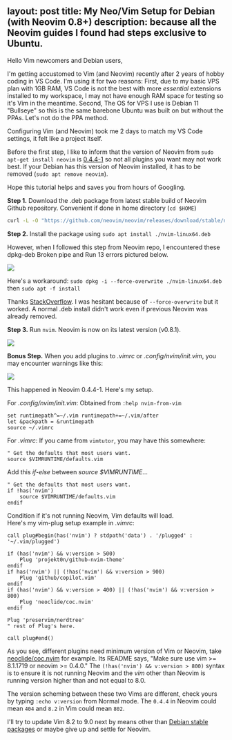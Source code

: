 layout: post
title: My Neo/Vim Setup for Debian (with Neovim 0.8+)
description: because all the Neovim guides I found had steps exclusive to Ubuntu.
---------------------------------------------------------------------------------

Hello Vim newcomers and Debian users,

I'm getting accustomed to Vim (and Neovim) recently after 2 years of hobby coding in VS Code.
I'm using it for two reasons: First, due to my basic VPS plan with 1GB RAM, VS Code is not the best with more *essential* extensions installed to my workspace, I may not have enough RAM space for testing so it's Vim in the meantime.
Second, The OS for VPS I use is Debian 11 "Bullseye" so this is the same barebone Ubuntu was built on but without the PPAs. Let's not do the PPA method.

Configuring Vim (and Neovim) took me 2 days to match my VS Code settings, it felt like a project itself.

Before the first step, I like to inform that the version of Neovim from `sudo apt-get install neovim` is [0.4.4-1](https://packages.debian.org/bullseye/neovim) so not all plugins you want may not work best. If your Debian has this version of Neovim installed, it has to be removed (`sudo apt remove neovim`).

Hope this tutorial helps and saves you from hours of Googling.

**Step 1.** Download the .deb package from latest stable build of Neovim Github repository. Convenient if done in home directory (`cd $HOME`)

```bash
curl -L -O "https://github.com/neovim/neovim/releases/download/stable/nvim-linux64.deb"
```

**Step 2.** Install the package using `sudo apt install ./nvim-linux64.deb`

However, when I followed this step from Neovim repo, I encountered these dpkg-deb Broken pipe and Run 13 errors pictured below.

![](https://i.imgur.com/muGeT6a.png)

Here's a workaround: `sudo dpkg -i --force-overwrite ./nvim-linux64.deb` then `sudo apt -f install`

Thanks [StackOverflow](https://askubuntu.com/questions/1062171/dpkg-deb-error-paste-subprocess-was-killed-by-signal-broken-pipe). I was hesitant because of `--force-overwrite` but it worked. A normal .deb install didn't work even if previous Neovim was already removed.

**Step 3.** Run `nvim`. Neovim is now on its latest version (v0.8.1).

![](https://i.imgur.com/cs8ryg8.png)

**Bonus Step.** When you add plugins to *.vimrc* or *.config/nvim/init.vim*, you may encounter warnings like this:

![](https://i.imgur.com/n1e8SIb.png)

This happened in Neovim 0.4.4-1. Here's my setup.

For *.config/nvim/init.vim*: Obtained from `:help nvim-from-vim`

```vim
set runtimepath^=~/.vim runtimepath+=~/.vim/after
let &packpath = &runtimepath
source ~/.vimrc
```

For *.vimrc*: If you came from `vimtutor`, you may have this somewhere:

```vim
" Get the defaults that most users want.
source $VIMRUNTIME/defaults.vim
```

Add this *if-else* between *source $VIMRUNTIME*...

```vim
" Get the defaults that most users want.
if !has('nvim')
    source $VIMRUNTIME/defaults.vim
endif
```

Condition if it's not running Neovim, Vim defaults will load.  
Here's my vim-plug setup example in *.vimrc*:

```vim
call plug#begin(has('nvim') ? stdpath('data') . '/plugged' : '~/.vim/plugged')

if (has('nvim') && v:version > 500)
    Plug 'projekt0n/github-nvim-theme'
endif
if has('nvim') || (!has('nvim') && v:version > 900)
    Plug 'github/copilot.vim'
endif
if (has('nvim') && v:version > 400) || (!has('nvim') && v:version > 800)
    Plug 'neoclide/coc.nvim'
endif

Plug 'preservim/nerdtree'
" rest of Plug's here.

call plug#end()

```

As you see, different plugins need minimum version of Vim or Neovim, take [neoclide/coc.nvim](https://github.com/neoclide/coc.nvim) for example. Its README says, "Make sure use vim >= 8.1.1719 or neovim >= 0.4.0." The `(!has('nvim') && v:version > 800)` syntax is to ensure it is not running Neovim and the *vim* other than Neovim is running version higher than and not equal to 8.0.

The version scheming between these two Vims are different, check yours by typing `:echo v:version` from Normal mode. The `0.4.4` in Neovim could mean `404` and `8.2` in Vim could mean `802`.

I'll try to update Vim 8.2 to 9.0 next by means other than [Debian stable packages](https://packages.debian.org/bullseye/vim) or maybe give up and settle for Neovim.
